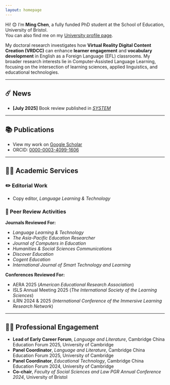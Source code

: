 ```yaml
---
layout: homepage
---
```


Hi! 😊 I’m **Ming Chen**, a fully funded PhD student at the School of Education, University of Bristol.  
You can also find me on my [University profile page](https://research-information.bris.ac.uk/en/persons/ming-chen).

My doctoral research investigates how **Virtual Reality Digital Content Creation (VRDCC)** can enhance **learner engagement** and **vocabulary development** in English as a Foreign Language (EFL) classrooms. My broader research interests lie in Computer-Assisted Language Learning, focusing on the intersection of learning sciences, applied linguistics, and educational technologies.

---

## ☄️ News  
- **[July 2025]** Book review published in *[SYSTEM](https://doi.org/10.1016/j.system.2025.103758)*

---

## 📚 Publications  
- View my work on [Google Scholar](https://scholar.google.com/citations?user=bhmuN8YAAAAJ&hl=en)  
- ORCID: [0000-0003-4099-1606](https://orcid.org/0000-0003-4099-1606)

---

## 🧑‍🏫 Academic Services  

### ✏️ Editorial Work  
- Copy editor, *Language Learning & Technology*

### 📝 Peer Review Activities  
**Journals Reviewed For:**  
- *Language Learning & Technology*  
- *The Asia-Pacific Education Researcher*  
- *Journal of Computers in Education*
- *Humanities & Social Sciences Communications*
- *Discover Education*
- *Cogent Education*
- *International Journal of Smart Technology and Learning*

**Conferences Reviewed For:**  
- AERA 2025 (*American Educational Research Association*)
- ISLS Annual Meeting 2025 (*The International Society of the Learning Sciences*)
- iLRN 2024 & 2025 (*International Conference of the Immersive Learning Research Network*)

---

## 🧑‍🌾 Professional Engagement  
- **Lead of Early Career Forum**, *Language and Literature*, Cambridge China Education Forum 2025, University of Cambridge  
- **Panel Coordinator**, *Language and Literature*, Cambridge China Education Forum 2025, University of Cambridge  
- **Panel Coordinator**, *Educational Technology*, Cambridge China Education Forum 2024, University of Cambridge  
- **Co-chair**, *Faculty of Social Sciences and Law PGR Annual Conference 2024*, University of Bristol
